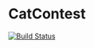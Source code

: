 # CatContest
[![Build Status](https://travis-ci.org/ChristopheVilleger/CatContest.svg?branch=master)](https://travis-ci.org/ChristopheVilleger/CatContest)
